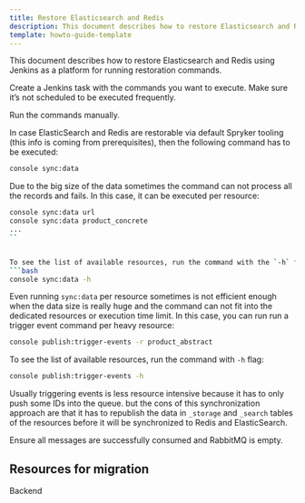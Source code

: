 ```yaml
---
title: Restore Elasticsearch and Redis
description: This document describes how to restore Elasticsearch and Redis data.
template: howto-guide-template
---
```


This document describes how to restore Elasticsearch and Redis using Jenkins as a platform for running restoration commands.

Create a Jenkins task with the commands you want to execute. Make sure it’s not scheduled to be executed frequently.

Run the commands manually.



In case ElasticSearch and Redis are restorable via default Spryker tooling (this info is coming from prerequisites),
then the following command has to be executed:
```bash
console sync:data
```


Due to the big size of the data sometimes the command can not process all the records and fails. In this case,
it can be executed per resource:
```bash
console sync:data url
console sync:data product_concrete  
...
``


To see the list of available resources, run the command with the `-h` flag:
```bash
console sync:data -h
```

Even running `sync:data` per resource sometimes is not efficient enough when the data size is really huge and the command can not fit into the dedicated resources or execution time limit. In this case, you can run run a trigger event command per heavy resource:
```bash
console publish:trigger-events -r product_abstract
```

To see the list of available resources, run the command with `-h` flag:
```bash
console publish:trigger-events -h
```

Usually triggering events is less resource intensive because it has to only push some IDs into the queue. but the cons of
this synchronization approach are that it has to republish the data in `_storage` and `_search` tables of the resources before it will be synchronized to Redis and ElasticSearch.

Ensure all messages are successfully consumed and RabbitMQ is empty.



## Resources for migration

Backend
